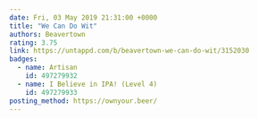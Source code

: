 ```yaml
---
date: Fri, 03 May 2019 21:31:00 +0000
title: "We Can Do Wit"
authors: Beavertown
rating: 3.75
link: https://untappd.com/b/beavertown-we-can-do-wit/3152030
badges:
  - name: Artisan
    id: 497279932
  - name: I Believe in IPA! (Level 4)
    id: 497279933
posting_method: https://ownyour.beer/
---
```

